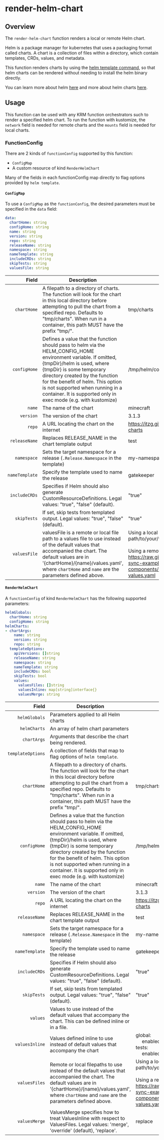 # render-helm-chart

## Overview

<!--mdtogo:Short-->

The `render-helm-chart` function renders a local or remote Helm chart. 

<!--mdtogo-->

Helm is a package manager for kubernetes that uses a packaging format
called charts. A chart is a collection of files within a directory, which 
contain templates, CRDs, values, and metadata. 

This function renders charts by using the [helm template command],
so that helm charts can be rendered without needing to install the
helm binary directly.

You can learn more about helm [here][helm] and more about helm
charts [here][charts].

<!--mdtogo:Long-->

## Usage

This function can be used with any KRM function orchestrators such to render a specified helm chart.
To run the function with kustomize, the `network` field is needed for remote charts and the `mounts` 
field is needed for local charts.

### FunctionConfig

<!--mdtogo:Long-->

There are 2 kinds of `functionConfig` supported by this function:

- `ConfigMap`
- A custom resource of kind `RenderHelmChart`

Many of the fields in each functionConfig map directly to flag options provided by `helm template`.

#### `ConfigMap`
To use a `ConfigMap` as the `functionConfig`, the desired parameters must be
specified in the `data` field:

```yaml
data:
  chartHome: string
  configHome: string
  name: string
  version: string
  repo: string
  releaseName: string
  namespace: string
  nameTemplate: string
  includeCRDs: string
  skipTests: string
  valuesFile: string
```


| Field           |  Description | Example
| -----------:    |  ----------- | -----------
`chartHome`       | A filepath to a directory of charts. The function will look for the chart in this local directory before attempting to pull the chart from a specified repo. Defaults to "tmp/charts". When run in a container, this path MUST have the prefix "tmp/". | tmp/charts
`configHome`      | Defines a value that the function should pass to helm via the HELM_CONFIG_HOME environment variable. If omitted, {tmpDir}/helm is used, where {tmpDir} is some temporary directory created by the function for the benefit of helm. This option is not supported when running in a container. It is supported only in exec mode (e.g. with kustomize) | /tmp/helm/config
`name`            | The name of the chart | minecraft
`version`         | The version of the chart | 3.1.3
`repo`            | A URL locating the chart on the internet | https://itzg.github.io/minecraft-server-charts
`releaseName`     | Replaces RELEASE_NAME in the chart template output | test
`namespace`       | Sets the target namespace for a release (`.Release.Namespace` in the template) | my-namespace
`nameTemplate`    | Specify the template used to name the release | gatekeeper
`includeCRDs`     | Specifies if Helm should also generate CustomResourceDefinitions. Legal values: "true", "false" (default). | "true"
`skipTests`       | If set, skip tests from templated output. Legal values: "true", "false" (default). | "true"
`valuesFile`      | valuesFile is a remote or local file path to a values file to use instead of the default values that accompanied the chart. The default values are in '{chartHome}/{name}/values.yaml', where `chartHome` and `name` are the parameters defined above. | Using a local values file: path/to/your/values.yaml <br> <br> Using a remote values file: https://raw.githubusercontent.com/config-sync-examples/helm-components/main/cert-manager-values.yaml


#### `RenderHelmChart`
A `functionConfig` of kind `RenderHelmChart` has the following supported parameters: 

```yaml
helmGlobals:
  chartHome: string
  configHome: string
helmCharts:
- chartArgs: 
    name: string
    version: string
    repo: string
  templateOptions:
    apiVersions: []string
    releaseName: string
    namespace: string
    nameTemplate: string
    includeCRDs: bool
    skipTests: bool
    values:
      valuesFiles: []string
      valuesInline: map[string]interface{}
      valuesMerge: string

```

| Field           |  Description | Example
| -----------:    |  ----------- | -----------
`helmGlobals`     | Parameters applied to all Helm charts
`helmCharts`      | An array of helm chart parameters
`chartArgs`       | Arguments that describe the chart being rendered. 
`templateOptions` | A collection of fields that map to flag options of `helm template`. 
`chartHome`       | A filepath to a directory of charts. The function will look for the chart in this local directory before attempting to pull the chart from a specified repo. Defaults to "tmp/charts". When run in a container, this path MUST have the prefix "tmp/". | tmp/charts
`configHome`      | Defines a value that the function should pass to helm via the HELM_CONFIG_HOME environment variable. If omitted, {tmpDir}/helm is used, where {tmpDir} is some temporary directory created by the function for the benefit of helm. This option is not supported when running in a container. It is supported only in exec mode (e.g. with kustomize) | /tmp/helm/config
`name`            | The name of the chart | minecraft
`version`         | The version of the chart | 3.1.3
`repo`            | A URL locating the chart on the internet | https://itzg.github.io/minecraft-server-charts
`releaseName`     | Replaces RELEASE_NAME in the chart template output | test
`namespace`       | Sets the target namespace for a release (`.Release.Namespace` in the template) | my-namespace
`nameTemplate`    | Specify the template used to name the release | gatekeeper
`includeCRDs`     | Specifies if Helm should also generate CustomResourceDefinitions. Legal values: "true", "false" (default). | "true"
`skipTests`       | If set, skip tests from templated output. Legal values: "true", "false" (default). | "true"
`values`          | Values to use instead of the default values that accompany the chart. This can be defined inline or in a file. 
`valuesInline`    | Values defined inline to use instead of default values that accompany the chart |  global: <br> &emsp; enabled: false <br> tests: <br> &emsp; enabled: false  
`valuesFiles`     | Remote or local filepaths to use instead of the default values that accompanied the chart. The default values are in '{chartHome}/{name}/values.yaml', where `chartHome` and `name` are the parameters defined above. | Using a local values file: path/to/your/values.yaml <br> <br> Using a remote values file: https://raw.githubusercontent.com/config-sync-examples/helm-components/main/cert-manager-values.yaml
`valuesMerge`     | ValuesMerge specifies how to treat ValuesInline with respect to ValuesFiles. Legal values: 'merge', 'override' (default), 'replace'. | replace

<!--mdtogo-->

[helm]: https://helm.sh/
[charts]: https://helm.sh/docs/topics/charts/
[helm template command]: https://helm.sh/docs/helm/helm_template/
